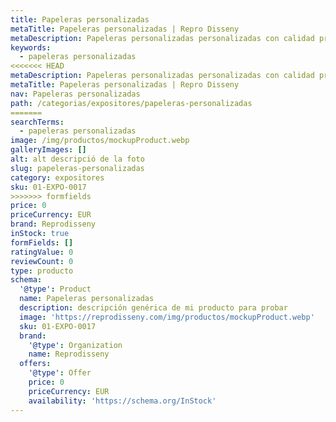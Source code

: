 ```yaml
---
title: Papeleras personalizadas
metaTitle: Papeleras personalizadas | Repro Disseny
metaDescription: Papeleras personalizadas personalizadas con calidad profesional en Cataluña.
keywords:
  - papeleras personalizadas
<<<<<<< HEAD
metaDescription: Papeleras personalizadas personalizadas con calidad profesional en Cataluña.
metaTitle: Papeleras personalizadas | Repro Disseny
nav: Papeleras personalizadas
path: /categorias/expositores/papeleras-personalizadas
=======
searchTerms:
  - papeleras personalizadas
image: /img/productos/mockupProduct.webp
galleryImages: []
alt: alt descripció de la foto
slug: papeleras-personalizadas
category: expositores
sku: 01-EXPO-0017
>>>>>>> formfields
price: 0
priceCurrency: EUR
brand: Reprodisseny
inStock: true
formFields: []
ratingValue: 0
reviewCount: 0
type: producto
schema:
  '@type': Product
  name: Papeleras personalizadas
  description: descripción genérica de mi producto para probar
  image: 'https://reprodisseny.com/img/productos/mockupProduct.webp'
  sku: 01-EXPO-0017
  brand:
    '@type': Organization
    name: Reprodisseny
  offers:
    '@type': Offer
    price: 0
    priceCurrency: EUR
    availability: 'https://schema.org/InStock'
---
```


